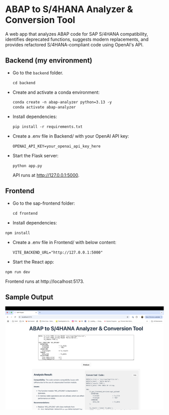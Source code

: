 # ABAP to S/4HANA Analyzer & Conversion Tool

A web app that analyzes ABAP code for SAP S/4HANA compatibility, identifies deprecated functions, suggests modern replacements, and provides refactored S/4HANA-compliant code using OpenAI's API.

## Backend (my environment)

- Go to the `backend` folder.

  `cd backend`

- Create and activate a conda environment:

  ```
  conda create -n abap-analyzer python=3.13 -y
  conda activate abap-analyzer
  ```

- Install dependencies:

  `pip install -r requirements.txt`

- Create a .env file in Backend/ with your OpenAI API key:

  `OPENAI_API_KEY=your_openai_api_key_here`

- Start the Flask server:

  `python app.py`

  API runs at http://127.0.0.1:5000.

## Frontend

- Go to the sap-frontend folder:

  `cd frontend`

- Install dependencies:

`npm install`

- Create a .env file in Frontend/ with below content:

  `VITE_BACKEND_URL="http://127.0.0.1:5000"`

- Start the React app:

`npm run dev`

Frontend runs at http://localhost:5173.

## Sample Output

![alt text](image.png)
